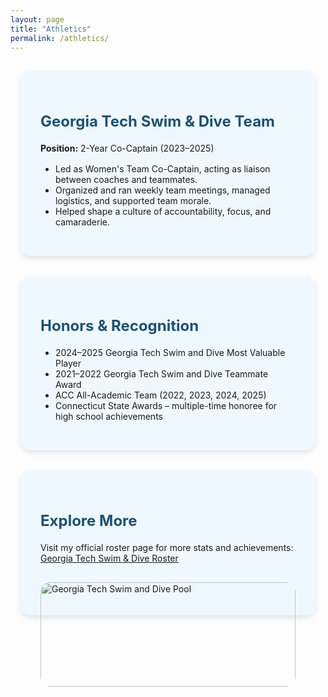 ```yaml
---
layout: page
title: "Athletics"
permalink: /athletics/
---
```


<div class="athletics-wrapper">

  <section class="athletic-card">
    <h2>Georgia Tech Swim & Dive Team</h2>
    <p><strong>Position:</strong> 2-Year Co-Captain (2023–2025)</p>
    <ul>
      <li>Led as Women's Team Co-Captain, acting as liaison between coaches and teammates.</li>
      <li>Organized and ran weekly team meetings, managed logistics, and supported team morale.</li>
      <li>Helped shape a culture of accountability, focus, and camaraderie.</li>
    </ul>
  </section>

  <section class="athletic-card">
    <h2>Honors & Recognition</h2>
    <ul>
      <li>2024–2025 Georgia Tech Swim and Dive Most Valuable Player</li>
      <li>2021–2022 Georgia Tech Swim and Dive Teammate Award</li>
      <li>ACC All-Academic Team (2022, 2023, 2024, 2025)</li>
      <li>Connecticut State Awards – multiple-time honoree for high school achievements</li>
    </ul>
  </section>

  <section class="athletic-card">
    <h2>Explore More</h2>
    <p>
      Visit my official roster page for more stats and achievements:
      <a href="https://ramblinwreck.com/sports/c-swim/roster/season/2024-25/sophie-murphy/" target="_blank">
        Georgia Tech Swim & Dive Roster
      </a>
    </p>
    <img src="/assets/gt-pool.jpg" alt="Georgia Tech Swim and Dive Pool" style="width:100%; max-width:800px; border-radius:1rem; margin-top:1rem;" />
  </section>

</div>

<style>
.athletics-wrapper {
  display: grid;
  gap: 2rem;
  padding: 1rem;
}

.athletic-card {
  background: #f0f8ff;
  border-radius: 1rem;
  box-shadow: 0 4px 8px rgba(0,0,0,0.1);
  padding: 2rem;
}

.athletic-card h2 {
  font-size: 1.5rem;
  color: #1a5276;
}

.athletic-card ul {
  margin-top: 1rem;
  list-style-type: disc;
  padding-left: 1.5rem;
}
</style>

